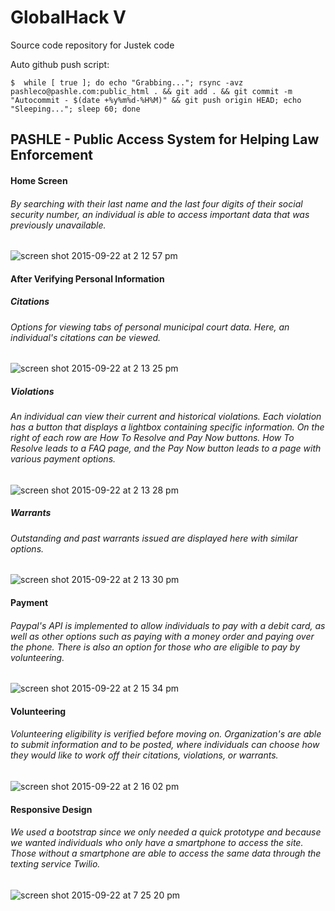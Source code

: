 # GlobalHack V

Source code repository for Justek code

Auto github push script:
```
$  while [ true ]; do echo "Grabbing..."; rsync -avz pashleco@pashle.com:public_html . && git add . && git commit -m "Autocommit - $(date +%y%m%d-%H%M)" && git push origin HEAD; echo "Sleeping..."; sleep 60; done

```
## PASHLE - Public Access System for Helping Law Enforcement
#### Home Screen
###### By searching with their last name and the last four digits of their social security number, an individual is able to access important data that was previously unavailable.
![screen shot 2015-09-22 at 2 12 57 pm](https://cloud.githubusercontent.com/assets/14076100/10034027/eac64c6c-6152-11e5-8dd8-6c14b1ad0245.png)
#### After Verifying Personal Information
##### Citations
###### Options for viewing tabs of personal municipal court data. Here, an individual's citations can be viewed.
![screen shot 2015-09-22 at 2 13 25 pm](https://cloud.githubusercontent.com/assets/14076100/10034043/1319b3de-6153-11e5-89f0-74b9f68c56f0.png)
##### Violations
###### An individual can view their current and historical violations. Each violation has a button that displays a lightbox containing specific information. On the right of each row are How To Resolve and Pay Now buttons. How To Resolve leads to a FAQ page, and the Pay Now button leads to a page with various payment options.
![screen shot 2015-09-22 at 2 13 28 pm](https://cloud.githubusercontent.com/assets/14076100/10034045/16d26750-6153-11e5-9760-f5da2705f8bf.png)
##### Warrants
###### Outstanding and past warrants issued are displayed here with similar options.
![screen shot 2015-09-22 at 2 13 30 pm](https://cloud.githubusercontent.com/assets/14076100/10034048/1ab33bec-6153-11e5-95df-09c52cb0abd1.png)
#### Payment
###### Paypal's API is implemented to allow individuals to pay with a debit card, as well as other options such as paying with a money order and paying over the phone. There is also an option for those who are eligible to pay by volunteering.
![screen shot 2015-09-22 at 2 15 34 pm](https://cloud.githubusercontent.com/assets/14076100/10034052/27be34ae-6153-11e5-925f-ae70cf4dfc25.png)
#### Volunteering
###### Volunteering eligibility is verified before moving on. Organization's are able to submit information and to be posted, where individuals can choose how they would like to work off their citations, violations, or warrants.
![screen shot 2015-09-22 at 2 16 02 pm](https://cloud.githubusercontent.com/assets/14076100/10034057/2f06a7b4-6153-11e5-99e3-65254d9aa824.png)
#### Responsive Design
###### We used a bootstrap since we only needed a quick prototype and because we wanted individuals who only have a smartphone to access the site. Those without a smartphone are able to access the same data through the texting service Twilio.
![screen shot 2015-09-22 at 7 25 20 pm](https://cloud.githubusercontent.com/assets/14076100/10035457/042a43f4-6160-11e5-9a8b-1585d64a31f6.png)

